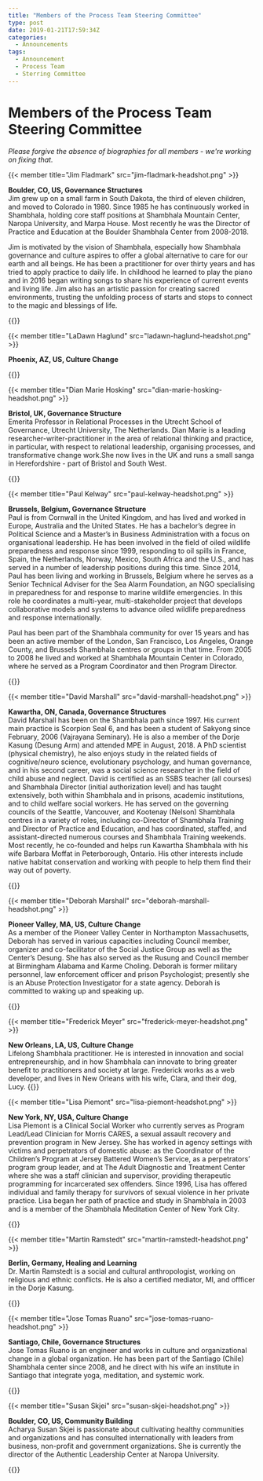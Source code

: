 ```yaml
---
title: "Members of the Process Team Steering Committee"
type: post
date: 2019-01-21T17:59:34Z
categories:
  - Announcements
tags:
  - Announcement
  - Process Team
  - Sterring Committee
---
```


# Members of the Process Team Steering Committee

*Please forgive the absence of biographies for all members - we're working on fixing that.*

{{< member title="Jim Fladmark" src="jim-fladmark-headshot.png" >}}
<p><b>Boulder, CO, US, Governance Structures</b></br>
Jim grew up on a small farm in South Dakota, the third of eleven children, and moved to Colorado in 1980. Since 1985 he has continuously worked in Shambhala, holding core staff positions at Shambhala Mountain Center, Naropa University, and Marpa House. Most recently he was the Director of Practice and Education at the Boulder Shambhala Center from 2008-2018.</p>

<p>Jim is motivated by the vision of Shambhala, especially how Shambhala governance and culture aspires to offer a global alternative to care for our earth and all beings. He has been a practitioner for over thirty years and has tried to apply practice to daily life. In childhood he learned to play the piano and in 2016 began writing songs to share his experience of current events and living life. Jim also has an artistic passion for creating sacred environments, trusting the unfolding process of starts and stops to connect to the magic and blessings of life.</p>
{{</ member >}}

{{< member title="LaDawn Haglund" src="ladawn-haglund-headshot.png" >}}
<p><b>Phoenix, AZ, US, Culture Change</b></br>
</p>
{{</ member >}}

{{< member title="Dian Marie Hosking" src="dian-marie-hosking-headshot.png" >}}
<p><b>Bristol, UK, Governance Structure</b></br>
Emerita Professor in Relational Processes in the Utrecht School of Governance, Utrecht University, The Netherlands.  Dian Marie is a leading researcher-writer-practitioner in the area of relational thinking and practice, in particular, with respect to relational leadership, organising processes, and transformative change work.She now lives in the UK and runs a small sanga in Herefordshire - part of Bristol and South West.</p>
{{</ member >}}

{{< member title="Paul Kelway" src="paul-kelway-headshot.png" >}}
<p><b> Brussels, Belgium, Governance Structure</b></br>
Paul is from Cornwall in the United Kingdom, and has lived and worked in Europe, Australia and the United States. He has a bachelor’s degree in Political Science and a Master’s in Business Administration with a focus on organisational leadership. He has been involved in the field of oiled wildlife preparedness and response since 1999, responding to oil spills in France, Spain, the Netherlands, Norway, Mexico, South Africa and the U.S., and has served in a number of leadership positions during this time. Since 2014, Paul has been living and working in Brussels, Belgium where he serves as a Senior Technical Adviser for the Sea Alarm Foundation, an NGO specialising in preparedness for and response to marine wildlife emergencies. In this role he coordinates a multi-year, multi-stakeholder project that develops collaborative models and systems to advance oiled wildlife preparedness and response internationally.</p>

<p>Paul has been part of the Shambhala community for over 15 years and has been an active member of the London, San Francisco, Los Angeles, Orange County, and Brussels Shambhala centres or groups in that time. From 2005 to 2008 he lived and worked at Shambhala Mountain Center in Colorado, where he served as a Program Coordinator and then Program Director.</p>
{{</ member >}}

{{< member title="David Marshall" src="david-marshall-headshot.png" >}}
<p><b>Kawartha, ON, Canada, Governance Structures</b></br>
David Marshall has been on the Shambhala path since 1997.  His current main practice is Scorpion Seal 6, and has been a student of Sakyong since February, 2006 (Vajrayana Seminary).  He is also a member of the Dorje Kasung (Desung Arm) and attended MPE in August, 2018.  A PhD scientist (physical chemistry), he also enjoys study in the related fields of cognitive/neuro science, evolutionary psychology, and human governance, and in his second career, was a social science researcher in the field of child abuse and neglect.  David is certified as an SSBS teacher (all courses) and Shambhala Director (initial authorization level) and has taught extensively, both within Shambhala and in prisons, academic institutions, and to child welfare social workers.  He has served on the governing councils of the Seattle, Vancouver, and Kootenay (Nelson) Shambhala centres in a variety of roles, including co-Director of Shambhala Training and Director of Practice and Education, and has coordinated, staffed, and assistant-directed numerous courses and Shambhala Training weekends. Most recently, he co-founded and helps run Kawartha Shambhala with his wife Barbara Moffat in Peterborough, Ontario. His other interests include native habitat conservation and working with people to help them find their way out of poverty.</p>
{{</ member >}}

{{< member title="Deborah Marshall" src="deborah-marshall-headshot.png" >}}
<p><b>Pioneer Valley, MA, US, Culture Change</b></br>
As a member of the Pioneer Valley Center in Northampton Massachusetts, Deborah has served in various capacities including Council member, organizer and co-facilitator of the Social Justice Group as well as the Center’s Desung. She has also served as the Rusung and Council member at Birmingham Alabama and Karme Choling. Deborah is former military personnel, law enforcement officer and prison Psychologist; presently she is an Abuse Protection Investigator for a state agency. Deborah is committed to waking up and speaking up.</p>
{{</ member >}}

{{< member title="Frederick Meyer" src="frederick-meyer-headshot.png" >}}
<p><b>New Orleans, LA, US, Culture Change</b></br>
Lifelong Shambhala practitioner. He is interested in innovation and social entrepreneurship, and in how Shambhala can innovate to bring greater benefit to practitioners and society at large.  Frederick works as a web developer, and lives in New Orleans with his wife, Clara, and their dog, Lucy.
{{</ member >}}

{{< member title="Lisa Piemont" src="lisa-piemont-headshot.png" >}}
<p><b>New York, NY, USA, Culture Change</b></br>
 Lisa Piemont is a Clinical Social Worker who currently serves as Program Lead/Lead Clinician for Morris CARES, a sexual assault recovery and prevention program in New Jersey. She has worked in agency settings with victims and perpetrators of domestic abuse: as the Coordinator of the Children’s Program at Jersey Battered Women’s Service, as a perpetrators’ program group leader, and at The Adult Diagnostic and Treatment Center where she was a staff clinician and supervisor, providing therapeutic programming for incarcerated sex offenders. Since 1996, Lisa has offered individual and family therapy for survivors of sexual violence in her private practice. Lisa began her path of practice and study in Shambhala in 2003 and is a member of the Shambhala Meditation Center of New York City.</p>
{{</ member >}}

{{< member title="Martin Ramstedt" src="martin-ramstedt-headshot.png" >}}
<p><b>Berlin, Germany, Healing and Learning</b></br>
Dr. Martin Ramstedt is a social and cultural anthropologist, working on religious and ethnic conflicts. He is also a certified mediator, MI, and offficer in the Dorje Kasung.</p>
{{</ member >}}

{{< member title="Jose Tomas Ruano" src="jose-tomas-ruano-headshot.png" >}}
<p><b>Santiago, Chile, Governance Structures</b></br>
Jose Tomas Ruano is an engineer and works in culture and organizational change in a global organization. He has been part of the Santiago (Chile) Shambhala center since 2008, and he direct with his wife an institute in Santiago that integrate yoga, meditation, and systemic work.</p>
{{</ member >}}

{{< member title="Susan Skjei" src="susan-skjei-headshot.png" >}}
<p><b>Boulder, CO, US, Community Building</b></br>
Acharya Susan Skjei is passionate about cultivating healthy communities and organizations and has consulted internationally with leaders from business, non-profit and government organizations.  She is currently the director of the Authentic Leadership Center at Naropa University.</p>
{{</ member >}}

